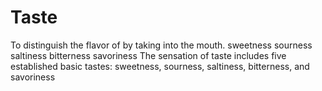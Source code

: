 # Taste
To distinguish the flavor of by taking into the mouth.
 sweetness
 sourness
 saltiness
 bitterness
 savoriness
The sensation of taste includes five established basic tastes: sweetness, sourness, saltiness, bitterness, and savoriness
